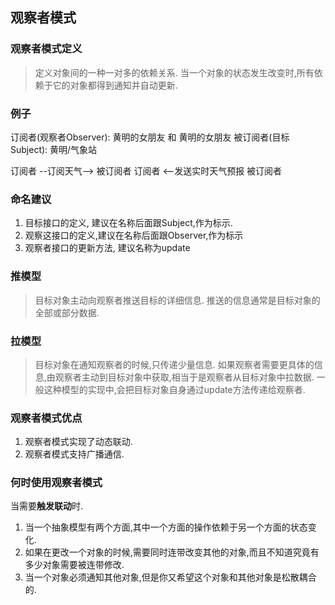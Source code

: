 ## 观察者模式

### 观察者模式定义
> 定义对象间的一种一对多的依赖关系.
当一个对象的状态发生改变时,所有依赖于它的对象都得到通知并自动更新.

### 例子
订阅者(观察者Observer): 黄明的女朋友 和 黄明的女朋友
被订阅者(目标Subject): 黄明/气象站

订阅者     --订阅天气-->      被订阅者
订阅者    <--发送实时天气预报  被订阅者

### 命名建议
 1. 目标接口的定义, 建议在名称后面跟Subject,作为标示.
 2. 观察这接口的定义,建议在名称后面跟Observer,作为标示
 3. 观察者接口的更新方法, 建议名称为update
 
 
 ### 推模型
 > 目标对象主动向观察者推送目标的详细信息.
 推送的信息通常是目标对象的全部或部分数据.
 
 ### 拉模型
 > 目标对象在通知观察者的时候,只传递少量信息.
 如果观察者需要更具体的信息,由观察者主动到目标对象中获取,相当于是观察者从目标对象中拉数据.
 一般这种模型的实现中,会把目标对象自身通过update方法传递给观察者.
 
### 观察者模式优点
1. 观察者模式实现了动态联动.
2. 观察者模式支持广播通信.

### 何时使用观察者模式
当需要**触发联动**时.
1. 当一个抽象模型有两个方面,其中一个方面的操作依赖于另一个方面的状态变化.
2. 如果在更改一个对象的时候,需要同时连带改变其他的对象,而且不知道究竟有多少对象需要被连带修改.
3. 当一个对象必须通知其他对象,但是你又希望这个对象和其他对象是松散耦合的. 
  
  